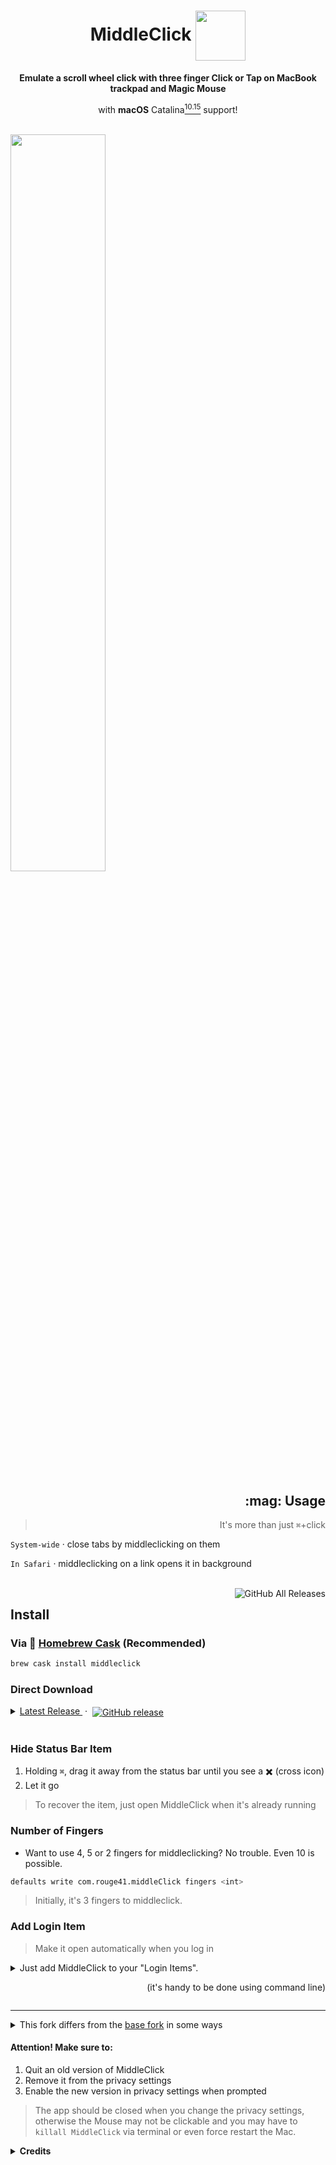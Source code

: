 <div align="center">
  <h1>
    MiddleClick <img align="center" height="80" src="MiddleClick/Images.xcassets/AppIcon.appiconset/mouse128x128.png">
  </h1>
  <p>
    <b>Emulate a scroll wheel click with three finger Click or Tap on MacBook trackpad and Magic Mouse</b>
  </p>
  <p>
    with <b>macOS</b> Catalina<a href="//www.apple.com/macos/catalina-preview/"><sup>10.15</sup></a> support!
  </p>
  <br>
</div>

<img src="demo.png" width="55%">

<h2 align="right">:mag: Usage</h2>

<blockquote align="right">
  
  It's more than just `⌘`+click
</blockquote>

<p align="right">
  
  `System-wide` · close tabs by middleclicking on them
</p>

<p align="right">
  
  `In Safari` · middleclicking on a link opens it in background
</p>

<br>

<a href="https://github.com/DaFuqtor/MiddleClick-Catalina/releases">
<img align="right" src="https://img.shields.io/github/downloads/dafuqtor/middleclick-catalina/total" title="GitHub All Releases">
</a>

## Install

### Via :beer: [Homebrew Cask](//brew.sh) (Recommended)

```powershell
brew cask install middleclick
```

### Direct Download

<details>
  <summary>
    <a href="//github.com/DaFuqtor/MiddleClick/releases/latest/download/MiddleClick.zip">
      Latest Release
    </a>&nbsp·&nbsp
    <a href="//github.com/DaFuqtor/MiddleClick/releases/latest">
      <img align="center" alt="GitHub release" src="https://img.shields.io/github/release/dafuqtor/middleclick?label=%20&color=gray">
    </a>
  </summary>

  > Additionally, you may also view <a href="//github.com/DaFuqtor/MiddleClick/releases">Earlier Releases</a>

</details>

<br>

### Hide Status Bar Item

1. Holding `⌘`, drag it away from the status bar until you see a :heavy_multiplication_x: (cross icon)
2. Let it go

> To recover the item, just open MiddleClick when it's already running

### Number of Fingers
- Want to use 4, 5 or 2 fingers for middleclicking? No trouble. Even 10 is possible.

```sh
defaults write com.rouge41.middleClick fingers <int>
```
> Initially, it's 3 fingers to middleclick.

### Add Login Item

> Make it open automatically when you log in

<details>
  
<summary>Just add MiddleClick to your "Login Items". <p align="right">(it's handy to be done using command line)</p></summary>
  
```powershell
osascript -e 'tell application "System Events" to make login item at end with properties {path:"/Applications/MiddleClick.app", hidden:true}'
```

</details>

---

<details>
  <summary>This fork differs from the <a href="//github.com/cl3m/MiddleClick">base fork</a> in some ways</summary>

- Configurations: Number of Fingers, Click or Tap
  - preferred setting is saved for every user
- Removed old 32-bit/PowerPc `relaunch` binary due to it's incompatibility with macOS 10.15 Catalina and greater. Replaced with inline restarting of the app
- The App will not only restart on waking the Mac, but when a new touch device is added (so it immediately gains middleclicking ability) and when a display is added/reconfigured (for proper click positioning)
</details>

#### Attention! Make sure to:

1. Quit an old version of MiddleClick
2. Remove it from the privacy settings
3. Enable the new version in privacy settings when prompted

> The app should be closed when you change the privacy settings, otherwise the Mouse may not be clickable and you may have to `killall MiddleClick` via terminal or even force restart the Mac.

<details>
  <summary><b>Credits</b></summary>
  <blockquote>
  <br>
    
  This project was made by [Clément Beffa](//clement.beffa.org/),

  Extended by [LoPablo](//github.com/LoPablo)

  and [DaFuqtor](//github.com/DaFuqtor) (it's me)
  </blockquote>
</details>

